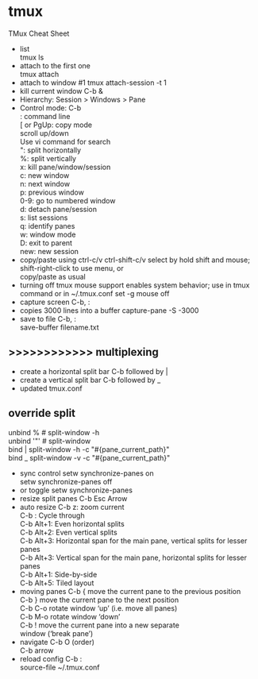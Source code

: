 # tmux
TMux Cheat Sheet

* list  
tmux ls 
* attach to the first one  
tmux attach  
* attach to window #1
tmux attach-session -t 1  
* kill current window
C-b &  
* Hierarchy:
    Session > Windows > Pane  
* Control mode: C-b  
    : command line  
    [ or PgUp: copy mode  
        scroll up/down  
        Use vi command for search  
    ": split horizontally  
    %: split vertically  
    x: kill pane/window/session  
    c: new window  
    n: next window  
    p: previous window  
    0-9: go to numbered window  
    d: detach pane/session  
    s: list sessions  
    q: identify panes  
    w: window mode  
    D: exit to parent  
    new: new session  
* copy/paste using ctrl-c/v ctrl-shift-c/v
select by hold shift and mouse; shift-right-click to use menu, or  
copy/paste as usual  
* turning off tmux mouse support enables system behavior; use in tmux command or in ~/.tmux.conf
set -g mouse off  
* capture screen
C-b, :  
* copies 3000 lines into a buffer
capture-pane -S -3000  
* save to file
C-b, :  
save-buffer filename.txt  
## >>>>>>>>>>>> multiplexing  
* create a horizontal split bar
C-b followed by |  
* create a vertical split bar
C-b followed by _  
* updated tmux.conf
## override split 
unbind %    # split-window -h  
unbind '"'  # split-window  
bind | split-window -h -c "#{pane_current_path}"  
bind _ split-window -v -c "#{pane_current_path}"  
* sync control
setw synchronize-panes on  
setw synchronize-panes off  
* or toggle
setw synchronize-panes  
* resize split panes
C-b Esc Arrow
* auto resize
C-b z: zoom current  
C-b <Space>: Cycle through  
C-b Alt+1: Even horizontal splits  
C-b Alt+2: Even vertical splits  
C-b Alt+3: Horizontal span for the main pane, vertical splits for lesser panes  
C-b Alt+3: Vertical span for the main pane, horizontal splits for lesser panes  
C-b Alt+1: Side-by-side  
C-b Alt+5: Tiled layout  
* moving panes
C-b {          move the current pane to the previous position  
C-b }          move the current pane to the next position  
C-b C-o        rotate window ‘up’ (i.e. move all panes)  
C-b M-o        rotate window ‘down’  
C-b !          move the current pane into a new separate  
               window (‘break pane’)  
* navigate
C-b O (order)  
C-b arrow  
* reload config
C-b :  
source-file ~/.tmux.conf  
